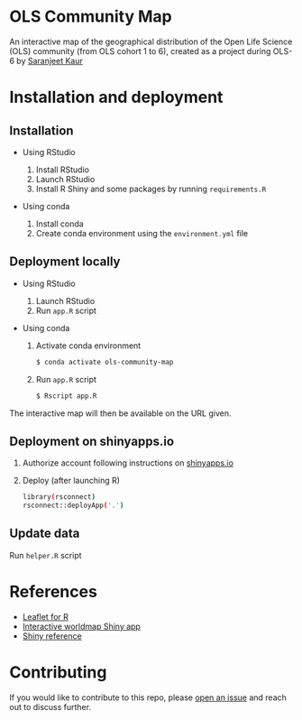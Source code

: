 # OLS Community Map

An interactive map of the geographical distribution of the Open Life Science (OLS) community (from OLS cohort 1 to 6), created as a project during OLS-6 by [Saranjeet Kaur](https://github.com/SaranjeetKaur)

# Installation and deployment

## Installation

- Using RStudio
    1. Install RStudio
    2. Launch RStudio
    3. Install R Shiny and some packages by running `requirements.R`

- Using conda
    1. Install conda
    2. Create conda environment using the `environment.yml` file

## Deployment locally

- Using RStudio
    1. Launch RStudio
    2. Run `app.R` script

- Using conda
    1. Activate conda environment

        ```sh
        $ conda activate ols-community-map
        ```

    2. Run `app.R` script

        ```sh
        $ Rscript app.R
        ```

The interactive map will then be available on the URL given.

## Deployment on shinyapps.io

1. Authorize account following instructions on [shinyapps.io](https://www.shinyapps.io)
2. Deploy (after launching R)

    ```sh
    library(rsconnect)
    rsconnect::deployApp('.')
    ```

## Update data

Run `helper.R` script

# References

- [Leaflet for R](https://rstudio.github.io/leaflet/)
- [Interactive worldmap Shiny app](https://github.com/fverkroost/RStudio-Blogs/blob/master/interactive_worldmap_shiny_app.R)
- [Shiny reference](https://shiny.rstudio.com/reference/shiny/latest/sidebarlayout)

# Contributing

If you would like to contribute to this repo, please [open an issue](https://github.com/SaranjeetKaur/ols_community_map/issues/new/choose) and reach out to discuss further.
